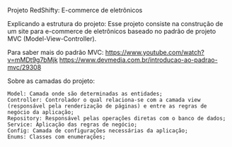 Projeto RedShifty: E-commerce de eletrônicos

Explicando a estrutura do projeto:
Esse projeto consiste na construção de um site para e-commerce de eletrônicos baseado no padrão de projeto MVC (Model-View-Controller).

Para saber mais do padrão MVC:
https://www.youtube.com/watch?v=mMDt9g7bMjk
https://www.devmedia.com.br/introducao-ao-padrao-mvc/29308

Sobre as camadas do projeto:

    Model: Camada onde são determinadas as entidades;
    Controller: Controlador o qual relaciona-se com a camada view (responsável pela renderização de páginas) e entre as regras de negócio da aplicação;
    Repository: Responsável pelas operações diretas com o banco de dados;
    Service: Aplicação das regras de negócio;
    Config: Camada de configurações necessárias da aplicação;
    Enums: Classes com enumerações;
